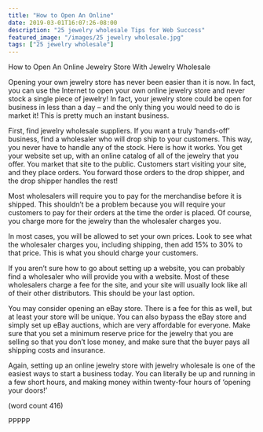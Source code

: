 ```yaml
---
title: "How to Open An Online"
date: 2019-03-01T16:07:26-08:00
description: "25 jewelry wholesale Tips for Web Success"
featured_image: "/images/25 jewelry wholesale.jpg"
tags: ["25 jewelry wholesale"]
---
```


How to Open An Online 
Jewelry Store With Jewelry Wholesale

Opening your own jewelry store has never been 
easier than it is now. In fact, you can use the 
Internet to open your own online jewelry store and 
never stock a single piece of jewelry! In fact, your 
jewelry store could be open for business in less 
than a day – and the only thing you would need to 
do is market it! This is pretty much an instant 
business.

First, find jewelry wholesale suppliers. If you want a 
truly ‘hands-off’ business, find a wholesaler who will 
drop ship to your customers. This way, you never 
have to handle any of the stock. Here is how it 
works. You get your website set up, with an online 
catalog of all of the jewelry that you offer. You 
market that site to the public. Customers start 
visiting your site, and they place orders. You 
forward those orders to the drop shipper, and the 
drop shipper handles the rest! 

Most wholesalers will require you to pay for the 
merchandise before it is shipped. This shouldn’t be 
a problem because you will require your customers 
to pay for their orders at the time the order is 
placed. Of course, you charge more for the jewelry 
than the wholesaler charges you.

In most cases, you will be allowed to set your own 
prices. Look to see what the wholesaler charges 
you, including shipping, then add 15% to 30% to 
that price. This is what you should charge your 
customers. 

If you aren’t sure how to go about setting up a 
website, you can probably find a wholesaler who 
will provide you with a website. Most of these 
wholesalers charge a fee for the site, and your site 
will usually look like all of their other distributors. 
This should be your last option.

You may consider opening an eBay store. There is 
a fee for this as well, but at least your store will be 
unique. You can also bypass the eBay store and 
simply set up eBay auctions, which are very 
affordable for everyone. Make sure that you set a 
minimum reserve price for the jewelry that you are 
selling so that you don’t lose money, and make 
sure that the buyer pays all shipping costs and 
insurance.

Again, setting up an online jewelry store with 
jewelry wholesale is one of the easiest ways to start 
a business today. You can literally be up and 
running in a few short hours, and making money 
within twenty-four hours of ‘opening your doors!’

(word count 416)

PPPPP

